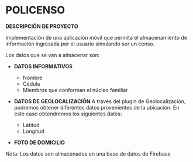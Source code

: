 # POLICENSO


**DESCRIPCIÓN DE PROYECTO**

Implementación de una aplicación móvil que permita el almacenamiento de información ingresada por el usuario simulando ser un censo.

Los datos que se van a almacenar son:

- **DATOS INFORMATIVOS**
  - Nombre
  - Cédula
  - Miembros que conforman el núcleo familiar
 
- **DATOS DE GEOLOCALIZACIÓN**
A través del plugin de Geolocalización, podremos obtener diferentes datos provenientes de la ubicación. En este caso obtendremos los siguientes datos: 
  - Latitud
  - Longitud
- **FOTO DE DOMICILIO**   


Nota: Los datos son almacenados en una base de datos de Firebase

